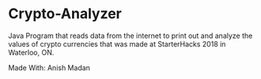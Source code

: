# Crypto-Analyzer
Java Program that reads data from the internet to print out and analyze the values of crypto currencies that was made at StarterHacks 2018 in Waterloo, ON.

Made With: Anish Madan
